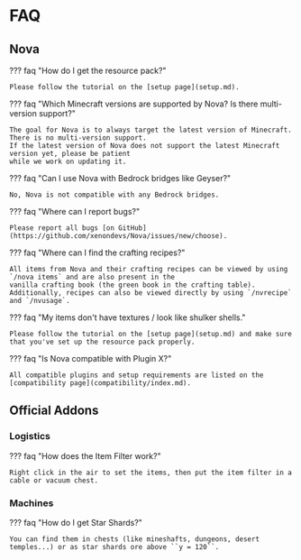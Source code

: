 # FAQ

## Nova

??? faq "How do I get the resource pack?"

    Please follow the tutorial on the [setup page](setup.md).

??? faq "Which Minecraft versions are supported by Nova? Is there multi-version support?"

    The goal for Nova is to always target the latest version of Minecraft. There is no multi-version support.
    If the latest version of Nova does not support the latest Minecraft version yet, please be patient
    while we work on updating it.

??? faq "Can I use Nova with Bedrock bridges like Geyser?"

    No, Nova is not compatible with any Bedrock bridges.

??? faq "Where can I report bugs?"

    Please report all bugs [on GitHub](https://github.com/xenondevs/Nova/issues/new/choose).

??? faq "Where can I find the crafting recipes?"

    All items from Nova and their crafting recipes can be viewed by using `/nova items` and are also present in the
    vanilla crafting book (the green book in the crafting table).  
    Additionally, recipes can also be viewed directly by using `/nvrecipe` and `/nvusage`.

??? faq "My items don't have textures / look like shulker shells."

    Please follow the tutorial on the [setup page](setup.md) and make sure that you've set up the resource pack properly.

??? faq "Is Nova compatible with Plugin X?"
    
    All compatible plugins and setup requirements are listed on the [compatibility page](compatibility/index.md).

## Official Addons

### Logistics

??? faq "How does the Item Filter work?"

    Right click in the air to set the items, then put the item filter in a cable or vacuum chest.

### Machines

??? faq "How do I get Star Shards?"

    You can find them in chests (like mineshafts, dungeons, desert temples...) or as star shards ore above ``y = 120``.